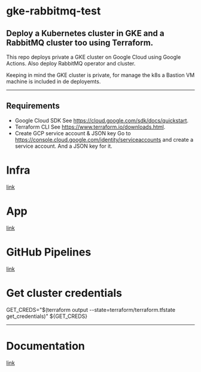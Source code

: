 # gke-rabbitmq-test

## Deploy a Kubernetes cluster in GKE and a RabbitMQ cluster too using Terraform.

This repo deploys private a GKE cluster on Google Cloud using Google Actions.
Also deploy RabbitMQ operator and cluster.

Keeping in mind the GKE cluster is private, for manage the k8s a Bastion VM machine is included in de deployemts.

----------------------


## Requirements

- Google Cloud SDK
See https://cloud.google.com/sdk/docs/quickstart.
- Terraform CLI
See https://www.terraform.io/downloads.html.
- Create GCP service account & JSON key
Go to https://console.cloud.google.com/identity/serviceaccounts and create a service account. And a JSON key for it.


# Infra 

[link](.doc/gke.md)

# App

[link](.doc/app.md)

# GitHub Pipelines

[link](.doc/pipelines.md)


# Get cluster credentials
GET_CREDS="$(terraform output --state=terraform/terraform.tfstate get_credentials)"
${GET_CREDS}


--------------
# Documentation

[link](.doc/extdoc.md)


